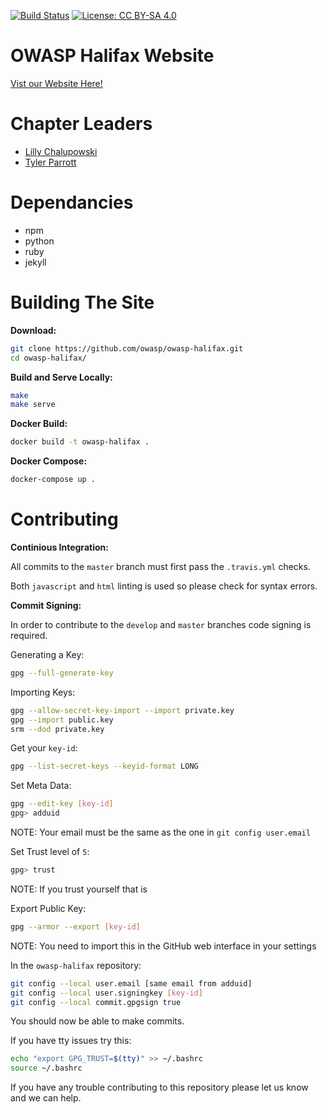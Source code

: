 [![Build Status](https://api.travis-ci.org/OWASP/owasp-halifax.svg?branch=master)](https://travis-ci.org/OWASP/owasp-halifax)
[![License: CC BY-SA 4.0](https://licensebuttons.net/l/by-sa/3.0/80x15.png)](https://raw.githubusercontent.com/OWASP/owasp-halifax/master/LICENSE)
# OWASP Halifax Website

[Vist our Website Here!](https://owasp.github.io/owasp-halifax)

# Chapter Leaders

- [Lilly Chalupowski](https://lillypad.github.io)
- [Tyler Parrott](mailto:tyler.parrott@owasp.org)

# Dependancies
- npm
- python
- ruby
- jekyll

# Building The Site

__Download:__
```bash
git clone https://github.com/owasp/owasp-halifax.git
cd owasp-halifax/
```

__Build and Serve Locally:__
```bash
make
make serve
```

__Docker Build:__
```bash
docker build -t owasp-halifax .
```

__Docker Compose:__
```bash
docker-compose up .
```

# Contributing

__Continious Integration:__

All commits to the `master` branch must first pass the `.travis.yml` checks.

Both `javascript` and `html` linting is used so please check for syntax errors.

__Commit Signing:__

In order to contribute to the `develop` and `master` branches code signing is required.

Generating a Key:
```bash
gpg --full-generate-key
```

Importing Keys:
```bash
gpg --allow-secret-key-import --import private.key
gpg --import public.key
srm --dod private.key
```

Get your `key-id`:
```bash
gpg --list-secret-keys --keyid-format LONG
```

Set Meta Data:
```bash
gpg --edit-key [key-id]
gpg> adduid
```
NOTE: Your email must be the same as the one in `git config user.email`

Set Trust level of `5`:
```bash
gpg> trust
```
NOTE: If you trust yourself that is

Export Public Key:
```bash
gpg --armor --export [key-id]
```

NOTE: You need to import this in the GitHub web interface in your settings

In the `owasp-halifax` repository:
```bash
git config --local user.email [same email from adduid]
git config --local user.signingkey [key-id]
git config --local commit.gpgsign true
```

You should now be able to make commits.

If you have tty issues try this:
```bash
echo "export GPG_TRUST=$(tty)" >> ~/.bashrc
source ~/.bashrc
```

If you have any trouble contributing to this repository please let us know and we can help.
